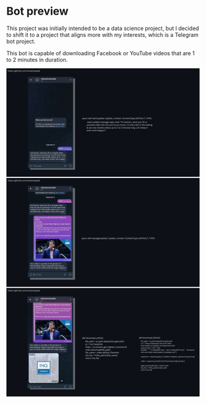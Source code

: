 <h1>Bot preview</h1>
<p> This project was initially intended to be a data science project, but I decided to shift it to a project that aligns more with my interests, which is a Telegram bot project.</p>
<p> This bot is capable of downloading Facebook or YouTube videos that are 1 to 2 minutes in duration. </p>


<kbd>
<img src="images/1.jpg">
</kbd>
<kbd>
<img src="images/2.jpg">
</kbd>
<kbd>
<img src="images/3.jpg">
</kbd>
